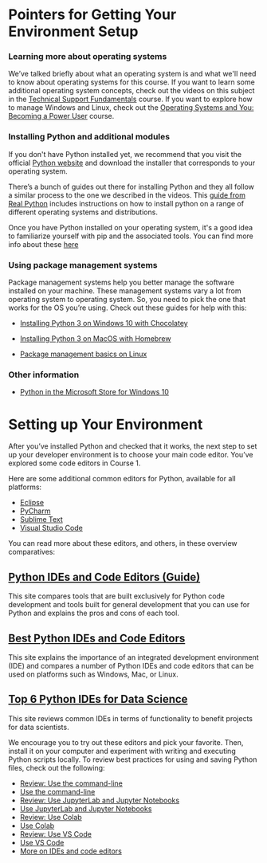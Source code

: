 # Pointers for Getting Your Environment Setup

### Learning more about operating systems

We’ve talked briefly about what an operating system is and what we'll need to know about operating systems for this course. If you want to learn some additional operating system concepts, check out the videos on this subject in the [Technical Support Fundamentals](https://www.coursera.org/learn/technical-support-fundamentals) course. If you want to explore how to manage Windows and Linux, check out the [Operating Systems and You: Becoming a Power User](https://www.coursera.org/learn/os-power-user) course.

### Installing Python and additional modules

If you don't have Python installed yet, we recommend that you visit the
official [Python website](http://www.python.org/) and download the installer that corresponds to your operating system.

There’s a bunch of guides out there for installing Python and they all follow a similar process to the one we described in the videos. This [guide from Real Python](https://realpython.com/installing-python/) includes instructions on how to install python on a range of different operating systems and distributions.

Once you have Python installed on your operating system, it's a good idea to familiarize yourself with pip and the associated tools. You can find more info about these [here](https://packaging.python.org/guides/installing-using-pip-and-virtual-environments/)

### Using package management systems

Package management systems help you better manage the software installed on your machine. These management systems vary a lot from operating system to operating system. So, you need to pick the one that works for the OS you’re using. Check out these guides for help with this:

- [Installing Python 3 on Windows 10 with Chocolatey](https://www.digitalocean.com/community/tutorials/how-to-install-python-3-and-set-up-a-local-programming-environment-on-windows-10)

- [Installing Python 3 on MacOS with Homebrew](https://programwithus.com/learn/python/install-python3-mac)

- [Package management basics on Linux](https://www.digitalocean.com/community/tutorials/package-management-basics-apt-yum-dnf-pkg)

### Other information

- [Python in the Microsoft Store for Windows 10](https://devblogs.microsoft.com/python/python-in-the-windows-10-may-2019-update/)

# Setting up Your Environment

After you’ve installed Python and checked that it works, the next step to set up your developer environment is to choose your main code editor. You’ve explored some code editors in Course 1.

Here are some additional common editors for Python, available for all platforms:

- [Eclipse](http://www.eclipse.org/)
- [PyCharm](https://www.jetbrains.com/pycharm/)
- [Sublime Text](http://www.sublimetext.com/)
- [Visual Studio Code](https://code.visualstudio.com/)

You can read more about these editors, and others, in these overview comparatives:

## [Python IDEs and Code Editors (Guide)](https://realpython.com/python-ides-code-editors-guide/#pycharm)

This site compares tools that are built exclusively for Python code development and tools built for general development that you can use for Python and explains the pros and cons of each tool.

## [Best Python IDEs and Code Editors](https://www.softwaretestinghelp.com/python-ide-code-editors/)

This site explains the importance of an integrated development environment (IDE) and compares a number of Python IDEs and code editors that can be used on platforms such as Windows, Mac, or Linux.

## [Top 6 Python IDEs for Data Science](https://www.datacamp.com/community/tutorials/data-science-python-ide)

This site reviews common IDEs in terms of functionality to benefit projects for data scientists.

We encourage you to try out these editors and pick your favorite. Then, install it on your computer and experiment with writing and executing Python scripts locally. To review best practices for using and saving Python files, check out the following:

- [Review: Use the command-line](https://www.coursera.org/learn/python-crash-course/supplement/vBqPl/review-use-the-command-line)
- [Use the command-line](https://www.coursera.org/learn/python-crash-course/lecture/Kz1Qr/use-the-command-line)
- [Review: Use JupyterLab and Jupyter Notebooks](https://www.coursera.org/learn/python-crash-course/supplement/C2ll0/review-use-jupyterlab-and-jupyter-notebooks)
- [Use JupyterLab and Jupyter Notebooks](https://www.coursera.org/learn/python-crash-course/lecture/e9iE9/use-jupyterlab-and-jupyter-notebooks)
- [Review: Use Colab](https://www.coursera.org/learn/python-crash-course/supplement/xgTqT/review-use-colab)
- [Use Colab](https://www.coursera.org/learn/python-crash-course/lecture/563SQ/use-colab)
- [Review: Use VS Code](https://www.coursera.org/learn/python-crash-course/supplement/gcQVZ/review-use-vs-code)
- [Use VS Code](https://www.coursera.org/learn/python-crash-course/lecture/DQhOO/use-vs-code)
- [More on IDEs and code editors](https://www.coursera.org/learn/python-crash-course/supplement/5KUxr/more-on-ides-and-code-editors)
